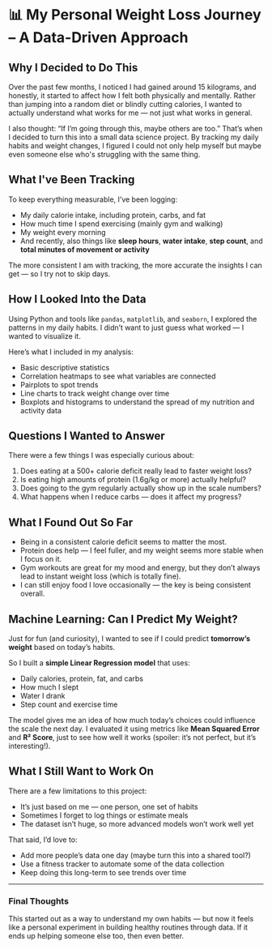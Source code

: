 # 📊 My Personal Weight Loss Journey – A Data-Driven Approach

## Why I Decided to Do This

Over the past few months, I noticed I had gained around 15 kilograms, and honestly, it started to affect how I felt both physically and mentally. Rather than jumping into a random diet or blindly cutting calories, I wanted to actually understand what works for me — not just what works in general.

I also thought: “If I’m going through this, maybe others are too.” That’s when I decided to turn this into a small data science project. By tracking my daily habits and weight changes, I figured I could not only help myself but maybe even someone else who's struggling with the same thing.

## What I've Been Tracking

To keep everything measurable, I’ve been logging:
- My daily calorie intake, including protein, carbs, and fat
- How much time I spend exercising (mainly gym and walking)
- My weight every morning
- And recently, also things like **sleep hours**, **water intake**, **step count**, and **total minutes of movement or activity**

The more consistent I am with tracking, the more accurate the insights I can get — so I try not to skip days.

## How I Looked Into the Data

Using Python and tools like `pandas`, `matplotlib`, and `seaborn`, I explored the patterns in my daily habits. I didn’t want to just guess what worked — I wanted to visualize it.

Here’s what I included in my analysis:
- Basic descriptive statistics
- Correlation heatmaps to see what variables are connected
- Pairplots to spot trends
- Line charts to track weight change over time
- Boxplots and histograms to understand the spread of my nutrition and activity data

## Questions I Wanted to Answer

There were a few things I was especially curious about:

1. Does eating at a 500+ calorie deficit really lead to faster weight loss?
2. Is eating high amounts of protein (1.6g/kg or more) actually helpful?
3. Does going to the gym regularly actually show up in the scale numbers?
4. What happens when I reduce carbs — does it affect my progress?

## What I Found Out So Far

- Being in a consistent calorie deficit seems to matter the most.
- Protein does help — I feel fuller, and my weight seems more stable when I focus on it.
- Gym workouts are great for my mood and energy, but they don’t always lead to instant weight loss (which is totally fine).
- I can still enjoy food I love occasionally — the key is being consistent overall.

## Machine Learning: Can I Predict My Weight?

Just for fun (and curiosity), I wanted to see if I could predict **tomorrow’s weight** based on today’s habits.

So I built a **simple Linear Regression model** that uses:
- Daily calories, protein, fat, and carbs
- How much I slept
- Water I drank
- Step count and exercise time

The model gives me an idea of how much today’s choices could influence the scale the next day. I evaluated it using metrics like **Mean Squared Error** and **R² Score**, just to see how well it works (spoiler: it’s not perfect, but it’s interesting!).

## What I Still Want to Work On

There are a few limitations to this project:
- It’s just based on me — one person, one set of habits
- Sometimes I forget to log things or estimate meals
- The dataset isn’t huge, so more advanced models won’t work well yet

That said, I’d love to:
- Add more people’s data one day (maybe turn this into a shared tool?)
- Use a fitness tracker to automate some of the data collection
- Keep doing this long-term to see trends over time

---

### Final Thoughts

This started out as a way to understand my own habits — but now it feels like a personal experiment in building healthy routines through data. If it ends up helping someone else too, then even better.
